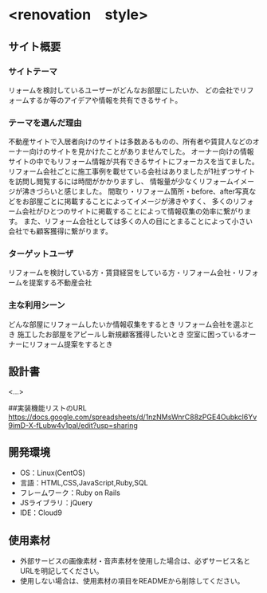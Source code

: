 # <renovation　style>

## サイト概要
### サイトテーマ
リォームを検討しているユーザーがどんなお部屋にしたいか、
どの会社でリフォームするか等のアイデアや情報を共有できるサイト。

### テーマを選んだ理由
不動産サイトで入居者向けのサイトは多数あるものの、所有者や賃貸人などのオーナー向けのサイトを見かけたことがありませんでした。
オーナー向けの情報サイトの中でもリフォーム情報が共有できるサイトにフォーカスを当てました。
リフォーム会社ごとに施工事例を載せている会社はありましたが1社ずつサイトを訪問し閲覧するには時間がかかりますし、
情報量が少なくリフォームイメージが沸きづらいと感じました。
間取り・リフォーム箇所・before、after写真などをお部屋ごとに掲載することによってイメージが沸きやすく、
多くのリフォーム会社がひとつのサイトに掲載することによって情報収集の効率に繋がります。
また、リフォーム会社としては多くの人の目にとまることによって小さい会社でも顧客獲得に繋がります。

### ターゲットユーザ
リフォームを検討している方・賃貸経営をしている方・リフォーム会社・リフォームを提案する不動産会社

### 主な利用シーン
どんな部屋にリフォームしたいか情報収集をするとき
リフォーム会社を選ぶとき
施工したお部屋をアピールし新規顧客獲得したいとき
空室に困っているオーナーにリフォーム提案をするとき

## 設計書
<...>

##実装機能リストのURL
https://docs.google.com/spreadsheets/d/1nzNMsWnrC88zPGE4Oubkcl6Yv9imD-X-fLubw4v1paI/edit?usp=sharing

## 開発環境
- OS：Linux(CentOS)
- 言語：HTML,CSS,JavaScript,Ruby,SQL
- フレームワーク：Ruby on Rails
- JSライブラリ：jQuery
- IDE：Cloud9

## 使用素材
- 外部サービスの画像素材・音声素材を使用した場合は、必ずサービス名とURLを明記してください。
- 使用しない場合は、使用素材の項目をREADMEから削除してください。